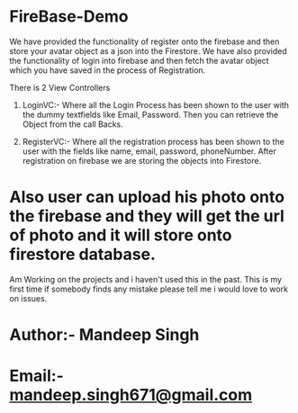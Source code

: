 # FireBase-Demo
We have provided the functionality of register onto the firebase and then store your avatar object as a json into the Firestore.
We have also provided the functionality of login into firebase and then fetch the avatar object which you have saved in the process of Registration.

There is 2 View Controllers
1. LoginVC:- Where all the Login Process has been shown to the user with the dummy textfields like Email, Password. Then you can retrieve the Object from the 
call Backs.

2. RegisterVC:- Where all the registration process has been shown to the user with the fields like name, email, password, phoneNumber.
  After registration on firebase we are storing the objects into Firestore.
  
  # Also user can upload his photo onto the firebase and they will get the url of photo and it will store onto firestore database.
  
Am Working on the projects and i haven't used this in the past. This is my first time if somebody finds any mistake please tell me i would love to work on issues.



# Author:- Mandeep Singh

# Email:- mandeep.singh671@gmail.com

